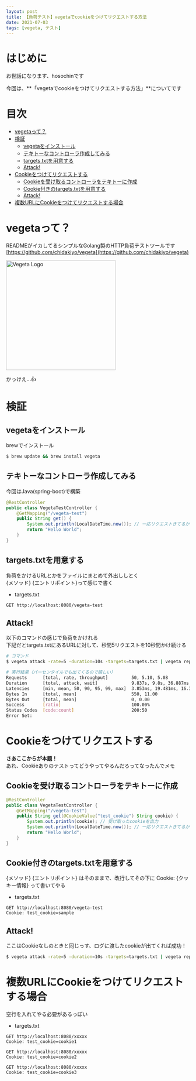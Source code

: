 ```yaml
---
layout: post
title: 【負荷テスト】vegetaでcookieをつけてリクエストする方法
date: 2021-07-03
tags: [vegeta, テスト]
---
```


# はじめに

お世話になります、hosochinです

今回は、**「vegetaでcookieをつけてリクエストする方法」**についてです

# 目次

- [vegetaって？](#vegetaって)
- [検証](#検証)
  - [vegetaをインストール](#vegetaをインストール)
  - [テキトーなコントローラ作成してみる](#テキトーなコントローラ作成してみる)
  - [targets.txtを用意する](#targetstxtを用意する)
  - [Attack!](#attack)
- [Cookieをつけてリクエストする](#cookieをつけてリクエストする)
  - [Cookieを受け取るコントローラをテキトーに作成](#cookieを受け取るコントローラをテキトーに作成)
  - [Cookie付きのtargets.txtを用意する](#cookie付きのtargetstxtを用意する)
  - [Attack!](#attack-1)
- [複数URLにCookieをつけてリクエストする場合](#複数urlにcookieをつけてリクエストする場合)

# vegetaって？

READMEがイカしてるシンプルなGolang製のHTTP負荷テストツールです  
[https://github.com/chidakiyo/vegeta](https://github.com/chidakiyo/vegeta)

<img src="{{ '/assets/images/vegeta-logo.png' | relative_url }}" alt="Vegeta Logo" width="300">

かっけえ…👍

# 検証

## vegetaをインストール

brewでインストール

```bash
$ brew update && brew install vegeta
```

## テキトーなコントローラ作成してみる

今回はJava(spring-boot)で構築

```java
@RestController
public class VegetaTestController {
    @GetMapping("/vegeta-test")
    public String get() {
        System.out.println(LocalDateTime.now()); // 一応リクエストきてるかログに時間を出力
        return "Hello World";
    }
}
```

## targets.txtを用意する

負荷をかけるURLとかをファイルにまとめて外出ししとく  
{メソッド} {エントリポイント}って感じで書く

* targets.txt

```
GET http://localhost:8080/vegeta-test
```

## Attack!

以下のコマンドの感じで負荷をかけれる  
下記だとtargets.txtにあるURLに対して、秒間5リクエストを10秒間かけ続ける

```bash
# コマンド
$ vegeta attack -rate=5 -duration=10s -targets=targets.txt | vegeta report

# 実行結果（パーセンタイルでも出てくるので嬉しい）
Requests      [total, rate, throughput]         50, 5.10, 5.08
Duration      [total, attack, wait]             9.837s, 9.8s, 36.887ms
Latencies     [min, mean, 50, 90, 95, 99, max]  3.853ms, 19.481ms, 16.305ms, 40.456ms, 53.898ms, 81.368ms, 81.368ms
Bytes In      [total, mean]                     550, 11.00
Bytes Out     [total, mean]                     0, 0.00
Success       [ratio]                           100.00%
Status Codes  [code:count]                      200:50
Error Set:
```

# Cookieをつけてリクエストする

**さあここからが本題！**  
あれ、Cookieありのテストってどうやってやるんだろってなったんでメモ

## Cookieを受け取るコントローラをテキトーに作成

```java
@RestController
public class VegetaTestController {
    @GetMapping("/vegeta-test")
    public String get(@CookieValue("test_cookie") String cookie) {
        System.out.println(cookie); // 受け取ったcookieを出力
        System.out.println(LocalDateTime.now()); // 一応リクエストきてるかログに時間を出力
        return "Hello World";
    }
}
```

## Cookie付きのtargets.txtを用意する

{メソッド} {エントリポイント} はそのままで、改行してその下に Cookie: {クッキー情報} って書いてやる

* targets.txt

```
GET http://localhost:8080/vegeta-test
Cookie: test_cookie=sample
```

## Attack!

ここはCookieなしのときと同じっす、ログに渡したcookieが出てくれば成功！

```bash
$ vegeta attack -rate=5 -duration=10s -targets=targets.txt | vegeta report
```

# 複数URLにCookieをつけてリクエストする場合

空行を入れてやる必要があるっぽい

* targets.txt

```
GET http://localhost:8080/xxxxx
Cookie: test_cookie=cookie1

GET http://localhost:8080/xxxxx
Cookie: test_cookie=cookie2

GET http://localhost:8080/xxxxx
Cookie: test_cookie=cookie3
```
